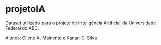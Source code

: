 # projetoIA

Dataset utilizado para o projeto de Inteligência Artificial da Universidade Federal do ABC.

Alunos: Cilene A. Mainente e 
        Kanan C. Silva
